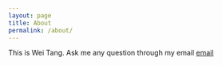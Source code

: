```yaml
---
layout: page
title: About
permalink: /about/
---
```


This is Wei Tang. Ask me any question through my email [email](mailto:wtangans@gmail.com)

